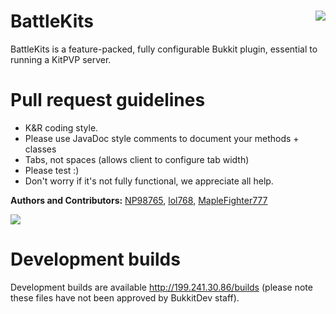 BattleKits <img src = "http://i.imgur.com/swmVU.png" align = "right" style = "display: inline">
======

BattleKits is a feature-packed, fully configurable Bukkit plugin, essential to running a KitPVP server.



Pull request guidelines
======

* K&R coding style.
* Please use JavaDoc style comments to document your methods + classes
* Tabs, not spaces (allows client to configure tab width)
* Please test :)
* Don't worry if it's not fully functional, we appreciate all help.


<b>Authors and Contributors:</b>
<a href = "http://dev.bukkit.org/profiles/np98765">NP98765</a>, <a href = "http://dev.bukkit.org/profiles/lol768">lol768</a>, <a href = "http://dev.bukkit.org/profiles/maplefighter777">MapleFighter777</a>

<a href = "http://dev.bukkit.org/server-mods/battlekits/"><img src = "http://i.imgur.com/gDb1R.png" /></a>

Development builds
======

Development builds are available http://199.241.30.86/builds (please note these files have not been approved by BukkitDev staff).
